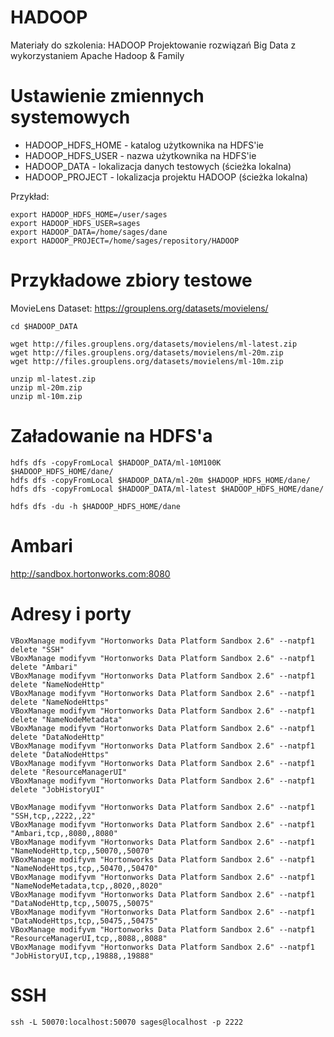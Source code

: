 # HADOOP
Materiały do szkolenia: HADOOP Projektowanie rozwiązań Big Data z wykorzystaniem Apache Hadoop &amp; Family

# Ustawienie zmiennych systemowych

* HADOOP_HDFS_HOME - katalog użytkownika na HDFS'ie
* HADOOP_HDFS_USER - nazwa użytkownika na HDFS'ie
* HADOOP_DATA - lokalizacja danych testowych (ścieżka lokalna)
* HADOOP_PROJECT - lokalizacja projektu HADOOP (ścieżka lokalna)

Przykład:

```
export HADOOP_HDFS_HOME=/user/sages
export HADOOP_HDFS_USER=sages
export HADOOP_DATA=/home/sages/dane
export HADOOP_PROJECT=/home/sages/repository/HADOOP
```

# Przykładowe zbiory testowe

MovieLens Dataset: https://grouplens.org/datasets/movielens/

```
cd $HADOOP_DATA

wget http://files.grouplens.org/datasets/movielens/ml-latest.zip
wget http://files.grouplens.org/datasets/movielens/ml-20m.zip
wget http://files.grouplens.org/datasets/movielens/ml-10m.zip

unzip ml-latest.zip
unzip ml-20m.zip
unzip ml-10m.zip
```

# Załadowanie na HDFS'a
~~~
hdfs dfs -copyFromLocal $HADOOP_DATA/ml-10M100K $HADOOP_HDFS_HOME/dane/
hdfs dfs -copyFromLocal $HADOOP_DATA/ml-20m $HADOOP_HDFS_HOME/dane/
hdfs dfs -copyFromLocal $HADOOP_DATA/ml-latest $HADOOP_HDFS_HOME/dane/

hdfs dfs -du -h $HADOOP_HDFS_HOME/dane
~~~

# Ambari

http://sandbox.hortonworks.com:8080

# Adresy i porty

~~~
VBoxManage modifyvm "Hortonworks Data Platform Sandbox 2.6" --natpf1 delete "SSH"
VBoxManage modifyvm "Hortonworks Data Platform Sandbox 2.6" --natpf1 delete "Ambari"
VBoxManage modifyvm "Hortonworks Data Platform Sandbox 2.6" --natpf1 delete "NameNodeHttp"
VBoxManage modifyvm "Hortonworks Data Platform Sandbox 2.6" --natpf1 delete "NameNodeHttps"
VBoxManage modifyvm "Hortonworks Data Platform Sandbox 2.6" --natpf1 delete "NameNodeMetadata"
VBoxManage modifyvm "Hortonworks Data Platform Sandbox 2.6" --natpf1 delete "DataNodeHttp"
VBoxManage modifyvm "Hortonworks Data Platform Sandbox 2.6" --natpf1 delete "DataNodeHttps"
VBoxManage modifyvm "Hortonworks Data Platform Sandbox 2.6" --natpf1 delete "ResourceManagerUI"
VBoxManage modifyvm "Hortonworks Data Platform Sandbox 2.6" --natpf1 delete "JobHistoryUI"

VBoxManage modifyvm "Hortonworks Data Platform Sandbox 2.6" --natpf1 "SSH,tcp,,2222,,22"
VBoxManage modifyvm "Hortonworks Data Platform Sandbox 2.6" --natpf1 "Ambari,tcp,,8080,,8080"
VBoxManage modifyvm "Hortonworks Data Platform Sandbox 2.6" --natpf1 "NameNodeHttp,tcp,,50070,,50070"
VBoxManage modifyvm "Hortonworks Data Platform Sandbox 2.6" --natpf1 "NameNodeHttps,tcp,,50470,,50470"
VBoxManage modifyvm "Hortonworks Data Platform Sandbox 2.6" --natpf1 "NameNodeMetadata,tcp,,8020,,8020"
VBoxManage modifyvm "Hortonworks Data Platform Sandbox 2.6" --natpf1 "DataNodeHttp,tcp,,50075,,50075"
VBoxManage modifyvm "Hortonworks Data Platform Sandbox 2.6" --natpf1 "DataNodeHttps,tcp,,50475,,50475"
VBoxManage modifyvm "Hortonworks Data Platform Sandbox 2.6" --natpf1 "ResourceManagerUI,tcp,,8088,,8088"
VBoxManage modifyvm "Hortonworks Data Platform Sandbox 2.6" --natpf1 "JobHistoryUI,tcp,,19888,,19888"
~~~

# SSH

~~~
ssh -L 50070:localhost:50070 sages@localhost -p 2222
~~~